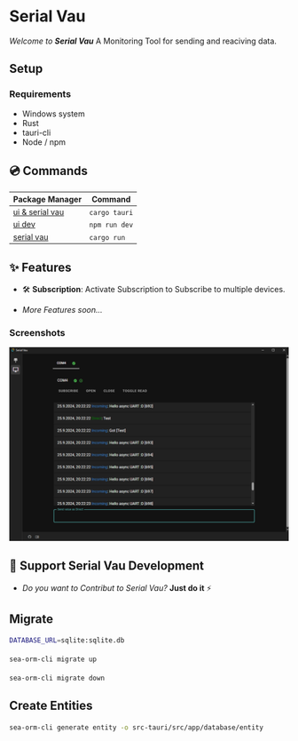 # Serial Vau

*Welcome to **Serial Vau*** A Monitoring Tool for sending and reaciving data.

## Setup

### Requirements

- Windows system
- Rust
- tauri-cli
- Node / npm

## 💿 Commands

| Package Manager                                               | Command        |
|---------------------------------------------------------------|----------------|
| [ui & serial vau](https://tauri.app/)                         | `cargo tauri`  |
| [ui dev](https://docs.npmjs.com/cli/v7/commands/npm-install)  | `npm run dev`  |
| [serial vau](https://www.rust-lang.org/tools/install)         | `cargo run`    |

## ✨ Features

- 🛠️ **Subscription**: Activate Subscription to Subscribe to multiple devices.

- *More Features soon...*

### Screenshots

![alt text](screenshots/image.png)

## 💪 Support Serial Vau Development

- *Do you want to Contribut to Serial Vau?* **Just do it** ⚡

## Migrate

```bash
DATABASE_URL=sqlite:sqlite.db

sea-orm-cli migrate up

sea-orm-cli migrate down
```

## Create Entities

```bash
sea-orm-cli generate entity -o src-tauri/src/app/database/entity
```
